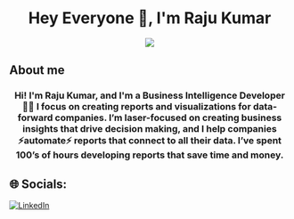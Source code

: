 <h1 align="center">Hey Everyone 👋, I'm Raju Kumar</h1>
<div align="center"> <img src="https://github.com/Rajukumar3108/Rajukumar3108/blob/main/Github.Banner.png"> </div>

## About me
<h3 align="center">Hi! I'm Raju Kumar, and I'm a Business Intelligence Developer 👋🏻
I focus on creating reports and visualizations for data-forward companies.
I’m laser-focused on creating business insights that drive decision making, and I help companies ⚡automate⚡ reports that connect to all their data.
I’ve spent 100’s of hours developing reports that save time and money.

## 🌐 Socials:
[![LinkedIn](https://img.shields.io/badge/LinkedIn-%230077B5.svg?logo=linkedin&logoColor=white)](www.linkedin.com/in/raju3108)
